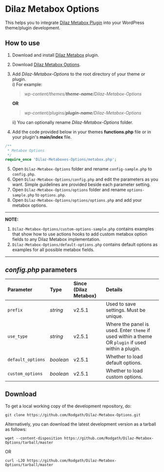 # Dilaz Metabox Options
This helps you to integrate [Dilaz Metabox Plugin](https://github.com/Rodgath/Dilaz-Metabox) into your WordPress theme/plugin development. 

## How to use
1. Download and install [Dilaz Metabox](https://github.com/Rodgath/Dilaz-Metabox/archive/master.zip) plugin.
2. Download [Dilaz Metabox Options](https://github.com/Rodgath/Dilaz-Metabox-Options/archive/master.zip).
3. Add *Dilaz-Metabox-Options* to the root directory of your theme or plugin. <br />
   i) For example: <br />
      > *wp-content/themes/__theme-name__/Dilaz-Metabox-Options*
      
      __OR__
      
      > *wp-content/plugins/__plugin-name__/Dilaz-Metabox-Options* <br />
      
   ii) You can optionally rename *Dilaz-Metabox-Options* folder.
4. Add the code provided below in your themes __functions.php__ file or in your plugin's __main/index__ file. 
```php
/**
 * Metabox Options
 */
require_once 'Dilaz-Metaboxes-Options/metabox.php';
```
5. Open ```Dilaz-Metabox-Options``` folder and rename ```config-sample.php``` to ```config.php```.
6. Open ```Dilaz-Metabox-Options/config.php``` and edit the parameters as you want. Simple guidelines are provided beside each parameter setting.
7. Open ```Dilaz-Metabox-Options/options``` folder and rename ```options-sample.php``` to ```options.php```.
8. Open ```Dilaz-Metabox-Options/options/options.php``` and add your metabox options. 

***

__NOTE:__
1. ```Dilaz-Metabox-Options/custom-options-sample.php``` contains examples that show how to use actions hooks to add custom metabox option fields to any Dilaz Metabox implementation.
2. ```Dilaz-Metabox-Options/default-options.php``` contains default options as examples for all possible metabox fields.



***

## *config.php* parameters

| Parameter     | Type          | Since (Dilaz Metabox)  | Details |
| :------------- |:----------| :-------------| :----- |
| `prefix`   | *string* | v2.5.1 | Used to save settings. Must be unique. |
| `use_type` | *string* | v2.5.1 | Where the panel is used. Enter `theme` if used within a theme OR `plugin` if used within a plugin. |
| `default_options` | *boolean* | v2.5.1 | Whether to load default options. |
| `custom_options` | *boolean* | v2.5.1 | Whether to load custom options. |
   

## Download 

To get a local working copy of the development repository, do:

    git clone https://github.com/Rodgath/Dilaz-Metabox-Options.git

Alternatively, you can download the latest development version as a tarball
as follows:

    wget --content-disposition https://github.com/Rodgath/Dilaz-Metabox-Options/tarball/master

OR 

    curl -LJO https://github.com/Rodgath/Dilaz-Metabox-Options/tarball/master
    
 
